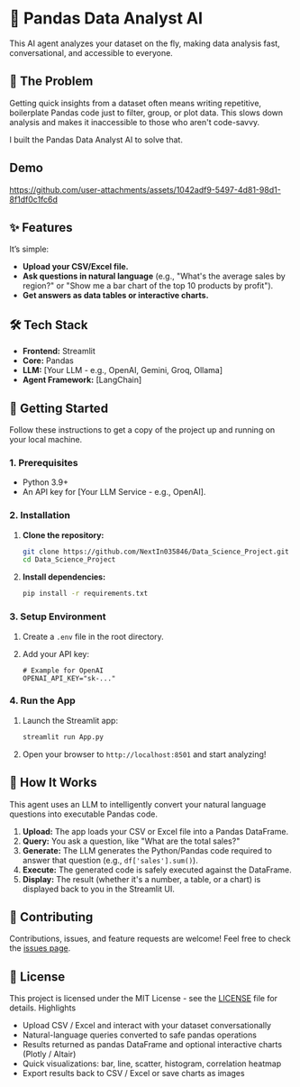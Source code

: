 
# 🐼 Pandas Data Analyst AI

This AI agent analyzes your dataset on the fly, making data analysis fast, conversational, and accessible to everyone.

## 🚀 The Problem

Getting quick insights from a dataset often means writing repetitive, boilerplate Pandas code just to filter, group, or plot data. This slows down analysis and makes it inaccessible to those who aren't code-savvy.

I built the Pandas Data Analyst AI to solve that.

## Demo 

https://github.com/user-attachments/assets/1042adf9-5497-4d81-98d1-8f1df0c1fc6d


## ✨ Features

It’s simple:
* **Upload your CSV/Excel file.**
* **Ask questions in natural language** (e.g., "What's the average sales by region?" or "Show me a bar chart of the top 10 products by profit").
* **Get answers as data tables or interactive charts.**

## 🛠️ Tech Stack

* **Frontend:** Streamlit
* **Core:** Pandas
* **LLM:** [Your LLM - e.g., OpenAI, Gemini, Groq, Ollama]
* **Agent Framework:** [LangChain]

## 🏁 Getting Started

Follow these instructions to get a copy of the project up and running on your local machine.

### 1. Prerequisites

* Python 3.9+
* An API key for [Your LLM Service - e.g., OpenAI].

### 2. Installation

1.  **Clone the repository:**
    ```sh
    git clone https://github.com/NextIn035846/Data_Science_Project.git
    cd Data_Science_Project
    ```

2.  **Install dependencies:**
    ```sh
    pip install -r requirements.txt
    ```

### 3. Setup Environment

1.  Create a `.env` file in the root directory.
2.  Add your API key:

    ```env
    # Example for OpenAI
    OPENAI_API_KEY="sk-..."
    ```

### 4. Run the App

1.  Launch the Streamlit app:
    ```sh
    streamlit run App.py
    ```
2.  Open your browser to `http://localhost:8501` and start analyzing!

## 🧠 How It Works

This agent uses an LLM to intelligently convert your natural language questions into executable Pandas code.

1.  **Upload:** The app loads your CSV or Excel file into a Pandas DataFrame.
2.  **Query:** You ask a question, like "What are the total sales?"
3.  **Generate:** The LLM generates the Python/Pandas code required to answer that question (e.g., `df['sales'].sum()`).
4.  **Execute:** The generated code is safely executed against the DataFrame.
5.  **Display:** The result (whether it's a number, a table, or a chart) is displayed back to you in the Streamlit UI.

## 🤝 Contributing

Contributions, issues, and feature requests are welcome! Feel free to check the [issues page](https://github.com/NextIn035846/Data_Science_Project.git/issues).

## 📄 License

This project is licensed under the MIT License - see the [LICENSE](LICENSE) file for details.
Highlights
- Upload CSV / Excel and interact with your dataset conversationally
- Natural-language queries converted to safe pandas operations
- Results returned as pandas DataFrame and optional interactive charts (Plotly / Altair)
- Quick visualizations: bar, line, scatter, histogram, correlation heatmap
- Export results back to CSV / Excel or save charts as images

